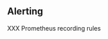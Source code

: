 ## Alerting

XXX Prometheus recording rules [](https://prometheus.io/docs/prometheus/latest/configuration/recording_rules/#recording-rules)